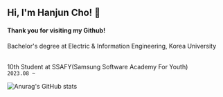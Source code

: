 <h2>Hi, I'm Hanjun Cho! 👋</h2> 

#### Thank you for visiting my Github!
<img align='right'  width="230">

<p>
Bachelor's degree at Electric & Information Engineering, Korea University 
<br>


<br>

10th Student at SSAFY(Samsung Software Academy For Youth) 
<br>
`2023.08 ~`
</p>



![Anurag's GitHub stats](https://github-readme-stats.vercel.app/api?username=joranzan&show_icons=true&theme=dark)

<!--
**joranzan/joranzan** is a ✨ _special_ ✨ repository because its `README.md` (this file) appears on your GitHub profile.



Here are some ideas to get you started:

- 🔭 I’m currently working on ...
- 🌱 I’m currently learning ...
- 👯 I’m looking to collaborate on ...
- 🤔 I’m looking for help with ...
- 💬 Ask me about ...
- 📫 How to reach me: ...
- 😄 Pronouns: ...
- ⚡ Fun fact: ...
-->
